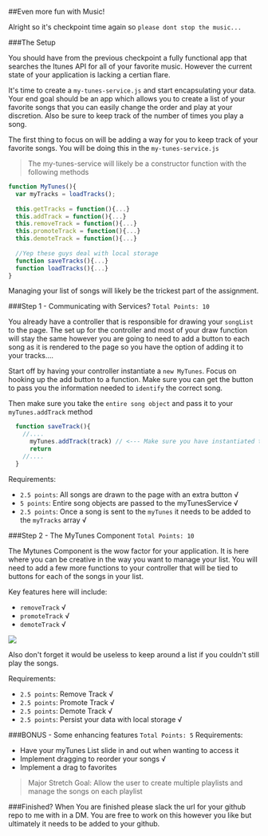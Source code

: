##Even more fun with Music!

Alright so it's checkpoint time again so `please dont stop the music...`

###The Setup

You should have from the previous checkpoint a fully functional app that searches the Itunes API for all of your favorite music. However the current state of your application is lacking a certian flare.

It's time to create a `my-tunes-service.js` and start encapsulating your data. Your end goal should be an app which allows you to create a list of your favorite songs that you can easily change the order and play at your discretion. Also be sure to keep track of the number of times you play a song.

The first thing to focus on will be adding a way for you to keep track of your favorite songs. You will be doing this in the `my-tunes-service.js`

> The my-tunes-service will likely be a constructor function with the following methods 

```javascript
function MyTunes(){
  var myTracks = loadTracks();
  
  this.getTracks = function(){...}
  this.addTrack = function(){...}
  this.removeTrack = function(){...}
  this.promoteTrack = function(){...}
  this.demoteTrack = function(){...}
  
  //Yep these guys deal with local storage
  function saveTracks(){...}
  function loadTracks(){...}
}
```
Managing your list of songs will likely be the trickest part of the assignment. 

###Step 1 -  Communicating with Services? `Total Points: 10`

You already have a controller that is responsible for drawing your `songList` to the page. The set up for the controller and most of your draw function will stay the same however you are going to need to add a button to each song as it is rendered to the page so you have the option of adding it to your tracks....

Start off by having your controller instantiate a `new MyTunes`. Focus on hooking up the add button to a function. Make sure you can get the button to pass you the information needed to `identify` the correct song.

Then make sure you take the `entire song object` and pass it to your `myTunes.addTrack` method

```javascript
  function saveTrack(){
    //....
      myTunes.addTrack(track) // <--- Make sure you have instantiated the MyTunesService
      return
    //....
  }
```

Requirements:
- `2.5 points`: All songs are drawn to the page with an extra button √
- `5 points`: Entire song objects are passed to the myTunesService √
- `2.5 points`: Once a song is sent to the `myTunes` it needs to be added to the `myTracks` array √

###Step 2 - The MyTunes Component `Total Points: 10`

The Mytunes Component is the wow factor for your application. It is here where you can be creative in the way you want to manage your list. You will need to add a few more functions to your controller that will be tied to buttons for each of the songs in your list. 

Key features here will include:
- `removeTrack` √
- `promoteTrack` √
- `demoteTrack` √

<div>
  <img src="https://bcw.blob.core.windows.net/public/img/mytunes2.jpg" />
</div>

Also don't forget it would be useless to keep around a list if you couldn't still play the songs.

Requirements:
- `2.5 points`: Remove Track √
- `2.5 points`: Promote Track √
- `2.5 points`: Demote Track √
- `2.5 points`: Persist your data with local storage √


###BONUS - Some enhancing features `Total Points: 5`
Requirements: 
- Have your myTunes List slide in and out when wanting to access it
- Implement dragging to reorder your songs √
- Implement a drag to favorites


> Major Stretch Goal: Allow the user to create multiple playlists and manage the songs on each playlist 

###Finished?
When You are finished please slack the url for your github repo to me with in a DM. You are free to work on this however you like but ultimately it needs to be added to your github.